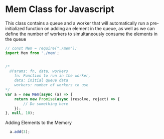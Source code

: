 # Mem Class for Javascript

This class contains a queue and a worker that will automatically run a pre-initialized function on adding an element in the queue, as well as we can define the number of workers to simultaneously consume the elements in the queue

  <!-- - Type some Markdown on the left
  - See HTML in the right
  - Magic -->

```js
// const Mem = require("./mem");
import Mem from './mem';


/*
  @Params: fn, data, workers
    fn: Function to run in the worker,
    data: initial queue data
    workers: number of workers to use
*/
var a = new Mem(async (a) => {
    return new Promise(async (resolve, reject) => {
        // Do something here
    });
}, null, 10);

```


Adding Elements to the Memory
```js
  a.add(3);
```
